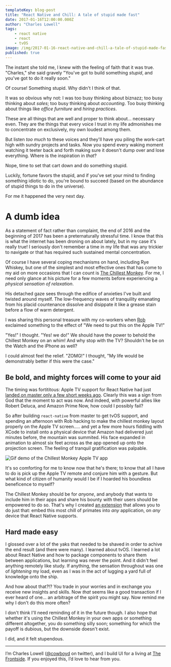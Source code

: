 ```yaml
---
templateKey: blog-post
title: "React Native and Chill: A tale of stupid made fast"
date: 2017-01-16T12:00:00.000Z
author: "Charles Lowell"
tags: 
    - react native
    - react
    - tvOS
image: /img/2017-01-16-react-native-and-chill-a-tale-of-stupid-made-fast_monkey.png
published: true
---
```


The instant she told me, I knew with the feeling of faith that it was
true. "Charles," she said gravely "You've got to build something
_stupid_, and you've got to do it really soon."

Of course! Something stupid. Why didn't I think of that.

It was so obvious why not: I was too busy thinking about
biznazz; too busy thinking about _sales_; too busy thinking
about _accounting_. Too busy thinking about things like _office
furniture_ and  _hiring practices_.

These are all things that are well and proper to think about...
necessary even. They are the things that every voice I trust in my life
admonishes me to concentrate on exclusively, my own loudest among them.


But listen _too much_ to these voices and they'll have you piling the
work-cart high with sundry projects and tasks. Now
you spend every waking moment watching it teeter back and forth making
sure it doesn't dump over and lose everything. Where is the
inspiration in _that_?

Nope, time to set that cart down and do something stupid.

Luckily, fortune favors the stupid, and if you've set your mind to finding
something idiotic to do, you're bound to succeed (based on the
abundance of stupid things to do in the universe).

For me it happened the very next day.

# A dumb idea


As a statement of fact rather than complaint, the end of
2016 and the beginning of 2017 has been a preternaturally stressful
time. I know that this is what the internet has been droning on about
lately, but in my case it's really true! I seriously don't remember a
time in my life that was any trickier to navigate or that has required
such sustained mental concentration.

Of course I have several coping mechanisms on hand, including Rye
Whiskey, but one of the simplest and most effective ones that has
come to my aid on more occasions that I can count
is [The Chillest Monkey][1]. For me, I need only glance at his picture
for a few moments before experiencing a _physical sensation of relaxation_.

His detached gaze sees through the edifice of anxieties I've built
and twisted around myself. The low-frequency waves of tranquility
emanating from his placid countenance dissolve and disippate it like a
grease stain before a flow of warm detergent.

I was sharing this personal treasure with my co-workers when [Rob][2]
exclaimed something to the effect of "We need to put this on the Apple
TV!"

"Yes!" I thought. "Yes! we do!" We should have the power to behold the
Chillest Monkey on an whim! And why stop with the TV? Shouldn't he be
on the Watch and the iPhone as well?

I could almost feel the relief. "ZOMG!" I thought, "My life would be
demonstrably better if this were the case."

## Be bold, and mighty forces will come to your aid

The timing was fortititous: Apple TV support for React Native had
just [landed on master only a few short weeks ago][3]. Clearly this was
a sign from God that the moment to act was now. And indeed, with
powerful allies like Robert Deluca, and Amazon Prime Now, how could I
possibly fail?

So after building `react-native` from master to get tvOS support, and
spending an afternoon with Rob hacking to make the chillest monkey layout
properly on the Apple TV screen..... and yet a few more hours fiddling
with XCode to install onto a physical device that Amazon had delivered
just minutes before, the mountain was summited. His face expanded in
animation to almost six feet across as the app opened up onto the
projection screen. The feeling of tranquil gratification was
palpable.

<img src="https://media.giphy.com/media/rMN2jzHjzcO6k/giphy.gif"
    alt="Gif demo of the Chillest Monkey Apple TV app"/>

It's so comforting for me to know now that he's there; to know that
all I have to do is pick up the Apple TV remote and conjure him with a
gesture. But what kind of citizen of humanity would I be if I hoarded his
boundless beneficence to myself?

The Chillest Monkey should be for _anyone_, and anybody that wants to
include him in their apps and share his bounty with their users should
be empowered to do so. That's why I created [an extension][4] that
allows you to do just that: embed this most chill of primates into _any_
application, on _any_ device that React Native supports.

## Hard made easy

I glossed over a lot of the yaks that needed to be
shaved in order to achive the end result (and there were many). I
learned about tvOS. I learned a lot about React
Native and how to package components to share them between applications, but
learning was never the point. And it didn't feel anything remotely like
study. If anything, the sensation throughout was one of _lightening_ my load,
even as I was in the act of lugging a yard full of knowledge onto the ship.

And how about that?!? You trade in your worries and in exchange you
receive new insights and skills. Now _that_ seems like a good
transaction if I ever heard of one... an arbitrage of the spirit you
might say. Now remind me why I don't do this more often?

I don't think I'll need reminding of it in the future though. I also
hope that whether it's using the Chillest Monkey in your own apps or
something different altogether, you do something silly soon; something
for which the payoff is dubious, but the downside doesn't exist.

I did, and it felt stupendous.

<hr/>

I’m Charles Lowell ([@cowboyd][5] on twitter), and I build UI for a living at [The Frontside][6]. If you enjoyed this, I’d love to hear from you.

[1]: http://chillestmonkey.com
[2]: http://robert-deluca.com
[3]: https://github.com/facebook/react-native/commit/c92ad5f6ae74c1d398c7cd93d5c4c50da0ca0430
[4]: https://www.npmjs.com/package/react-native-chillest-monkey
[5]: https://twitter.com/cowboyd
[6]: http://frontside.io
